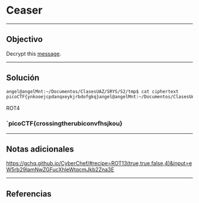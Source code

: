 # Ceaser

---
## Objectivo
Decrypt this [message](https://jupiter.challenges.picoctf.org/static/7d707a443e95054dc4cf30b1d9522ef0/ciphertext).

---
## Solución

```sh
angel@angelMnt:~/Documentos/ClasesUAZ/SRYS/S2/tmp$ cat ciphertext 
picoCTF{ynkooejcpdanqxeykjrbdofgkq}angel@angelMnt:~/Documentos/ClasesUAZ/SRYS/S2/tmp$ 
```

ROT4

### `picoCTF{crossingtherubiconvfhsjkou}

---
## Notas adicionales

https://gchq.github.io/CyberChef/#recipe=ROT13(true,true,false,4)&input=eW5rb29lamNwZGFucXhleWtqcmJkb2Zna3E



---
## Referencias


	